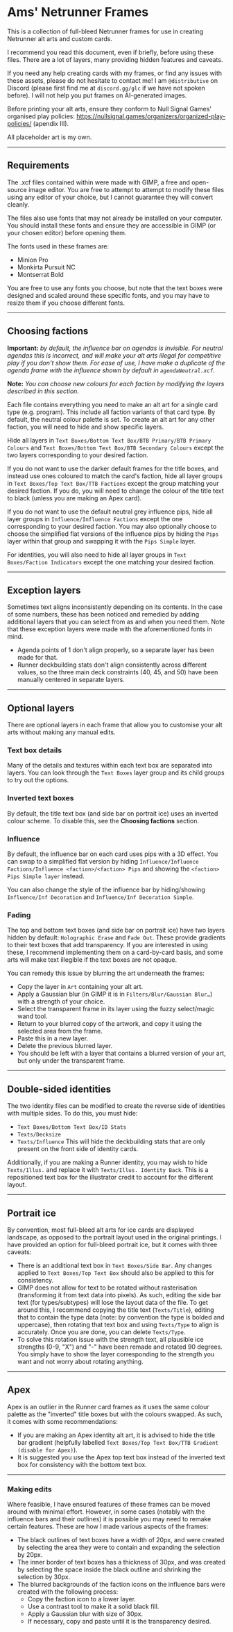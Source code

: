 # Ams' Netrunner Frames

This is a collection of full-bleed Netrunner frames for use in creating Netrunner alt arts and custom cards.

I recommend you read this document, even if briefly, before using these files. There are a lot of layers, many providing hidden features and caveats.

If you need any help creating cards with my frames, or find any issues with these assets, please do not hesitate to contact me! I am `@distributive` on Discord (please first find me at `discord.gg/glc` if we have not spoken before). I will not help you put frames on AI-generated images.

Before printing your alt arts, ensure they conform to Null Signal Games' organised play policies: https://nullsignal.games/organizers/organized-play-policies/ (apendix III).

All placeholder art is my own.

---
## Requirements

The .xcf files contained within were made with GIMP, a free and open-source image editor. You are free to attempt to attempt to modify these files using any editor of your choice, but I cannot guarantee they will convert cleanly.

The files also use fonts that may not already be installed on your computer. You should install these fonts and ensure they are accessible in GIMP (or your chosen editor) before opening them.

The fonts used in these frames are:
- Minion Pro
- Monkirta Pursuit NC
- Montserrat Bold

You are free to use any fonts you choose, but note that the text boxes were designed and scaled around these specific fonts, and you may have to resize them if you choose different fonts.

---
## Choosing factions

**Important:** *by default, the influence bar on agendas is invisible. For neutral agendas this is incorrect, and will make your alt arts illegal for competitive play if you don't show them. For ease of use, I have make a duplicate of the agenda frame with the influence shown by default in `agendaNeutral.xcf`.*

**Note:** *You can choose new colours for each faction by modifying the layers described in this section.*

Each file contains everything you need to make an alt art for a single card type (e.g. program). This include all faction variants of that card type. By default, the neutral colour palette is set. To create an alt art for any other faction, you will need to hide and show specific layers.

Hide all layers in `Text Boxes/Bottom Text Box/BTB Primary/BTB Primary Colours` and `Text Boxes/Bottom Text Box/BTB Secondary Colours` except the two layers corresponding to your desired faction.

If you do not want to use the darker default frames for the title boxes, and instead use ones coloured to match the card's faction, hide all layer groups in `Text Boxes/Top Text Box/TTB Factions` except the group matching your desired faction. If you do, you will need to change the colour of the title text to black (unless you are making an Apex card).

If you do not want to use the default neutral grey influence pips, hide all layer groups in `Influence/Influence Factions` except the one corresponding to your desired faction. You may also optionally choose to choose the simplified flat versions of the influence pips by hiding the `Pips` layer within that group and swapping it with the `Pips Simple` layer. 

For identities, you will also need to hide all layer groups in `Text Boxes/Faction Indicators` except the one matching your desired faction.

---
## Exception layers

Sometimes text aligns inconsistently depending on its contents. In the case of some numbers, these has been noticed and remedied by adding additional layers that you can select from as and when you need them. Note that these exception layers were made with the aforementioned fonts in mind.
- Agenda points of 1 don't align properly, so a separate layer has been made for that.
- Runner deckbuilding stats don't align consistently across different values, so the three main deck constraints (40, 45, and 50) have been manually centered in separate layers.

---
## Optional layers

There are optional layers in each frame that allow you to customise your alt arts without making any manual edits.

### Text box details

Many of the details and textures within each text box are separated into layers. You can look through the `Text Boxes` layer group and its child groups to try out the options.

### Inverted text boxes

By default, the title text box (and side bar on portrait ice) uses an inverted colour scheme. To disable this, see the **Choosing factions** section.

### Influence

By default, the influence bar on each card uses pips with a 3D effect. You can swap to a simplified flat version by hiding `Influence/Influence Factions/Influence <faction>/<faction> Pips` and showing the `<faction> Pips Simple layer` instead.

You can also change the style of the influence bar by hiding/showing `Influence/Inf Decoration` and `Influence/Inf Decoration Simple`.

### Fading

The top and bottom text boxes (and side bar on portrait ice) have two layers hidden by default: `Holographic Erase` and `Fade Out`. These provide gradients to their text boxes that add transparency. If you are interested in using these, I recommend implementing them on a card-by-card basis, and some arts will make text illegible if the text boxes are not opaque.

You can remedy this issue by blurring the art underneath the frames:
- Copy the layer in `Art` containing your alt art.
- Apply a Gaussian blur (in GIMP it is in `Filters/Blur/Gaussian Blur…`) with a strength of your choice.
- Select the transparent frame in its layer using the fuzzy select/magic wand tool.
- Return to your blurred copy of the artwork, and copy it using the selected area from the frame.
- Paste this in a new layer.
- Delete the previous blurred layer.
- You should be left with a layer that contains a blurred version of your art, but only under the transparent frame.

---
## Double-sided identities

The two identity files can be modified to create the reverse side of identities with multiple sides. To do this, you must hide:
- `Text Boxes/Bottom Text Box/ID Stats`
- `Texts/Decksize`
- `Texts/Influence`
This will hide the deckbuilding stats that are only present on the front side of identity cards.

Additionally, if you are making a Runner identity, you may wish to hide `Texts/Illus.` and replace it with `Texts/Illus. Identity Back`. This is a repositioned text box for the illustrator credit to account for the different layout.

---
## Portrait ice

By convention, most full-bleed alt arts for ice cards are displayed landscape, as opposed to the portrait layout used in the original printings. I have provided an option for full-bleed portrait ice, but it comes with three caveats:
- There is an additional text box in `Text Boxes/Side Bar`. Any changes applied to `Text Boxes/Top Text Box` should also be applied to this for consistency.
- GIMP does not allow for text to be rotated without rasterisation (transforming it from text data into pixels). As such, editing the side bar text (for types/subtypes) will lose the layout data of the file. To get around this, I recommend copying the title text (`Texts/Title`), editing that to contain the type data (note: by convention the type is bolded and uppercase), then rotating that text box and using `Texts/Type` to align is accurately. Once you are done, you can delete `Texts/Type`.
- To solve this rotation issue with the strength text, all plausible ice strengths (0-9, "X") and "-" have been remade and rotated 90 degrees. You simply have to show the layer corresponding to the strength you want and not worry about rotating anything.

---
## Apex

Apex is an outlier in the Runner card frames as it uses the same colour palette as the "inverted" title boxes but with the colours swapped. As such, it comes with some recommendations:
- If you are making an Apex identity alt art, it is advised to hide the title bar gradient (helpfully labelled `Text Boxes/Top Text Box/TTB Gradient (disable for Apex)`).
- It is suggested you use the Apex top text box instead of the inverted text box for consistency with the bottom text box.

---
### Making edits

Where feasible, I have ensured features of these frames can be moved around with minimal effort. However, in some cases (notably with the influence bars and their outlines) it is possible you may need to remake certain features. These are how I made various aspects of the frames: 
- The black outlines of text boxes have a width of 20px, and were created by selecting the area they were to contain and expanding the selection by 20px.
- The inner border of text boxes has a thickness of 30px, and was created by selecting the space inside the black outline and shrinking the selection by 30px.
- The blurred backgrounds of the faction icons on the influence bars were created with the following process:
    - Copy the faction icon to a lower layer.
    - Use a contrast tool to make it a solid black fill.
    - Apply a Gaussian blur with  size of 30px.
    - If necessary, copy and paste until it is the transparency desired.
